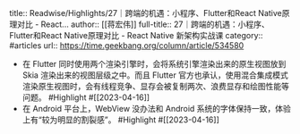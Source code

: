 title:: Readwise/Highlights/27｜跨端的机遇：小程序、Flutter和React Native原理对比 - React...
author:: [[蒋宏伟]]
full-title:: 27｜跨端的机遇：小程序、Flutter和React Native原理对比 - React Native 新架构实战课
category:: #articles
url:: https://time.geekbang.org/column/article/534580

- 在 Flutter 同时使用两个渲染引擎时，会将系统引擎渲染出来的原生视图放到 Skia 渲染出来的视图层级之中。而且 Flutter 官方也承认，使用混合集成模式渲染原生视图时，会有线程竞争、显存会被复制两次、浪费显存和绘图性能等问题。 #Highlight #[[2023-04-16]]
- 在 Android 平台上，WebView 没办法和  Android 系统的字体保持一致，体验上有“较为明显的割裂感”。 #Highlight #[[2023-04-16]]